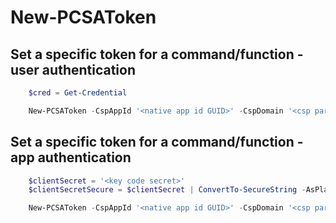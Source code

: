 # New-PCSAToken #

## Set a specific token for a command/function - user authentication ##

```powershell
    $cred = Get-Credential

    New-PCSAToken -CspAppId '<native app id GUID>' -CspDomain '<csp partner domain>' -Credential $cred
```

## Set a specific token for a command/function - app authentication ##

```powershell
    $clientSecret = '<key code secret>'
    $clientSecretSecure = $clientSecret | ConvertTo-SecureString -AsPlainText -Force

    New-PCSAToken -CspAppId '<native app id GUID>' -CspDomain '<csp partner domain>' -CspClientSecret $clientSecretSecure
```
